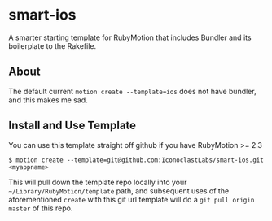 smart-ios
=========

A smarter starting template for RubyMotion that includes Bundler and its boilerplate to the Rakefile.

## About
The default current `motion create --template=ios` does not have bundler, and this makes me sad.

## Install and Use Template
You can use this template straight off github if you have RubyMotion >= 2.3

  `$ motion create --template=git@github.com:IconoclastLabs/smart-ios.git <myappname>`
  
This will pull down the template repo locally into your `~/Library/RubyMotion/template` path, and 
subsequent uses of the aforementioned `create` with this git url template will do a 
`git pull origin master` of this repo.
  
  
